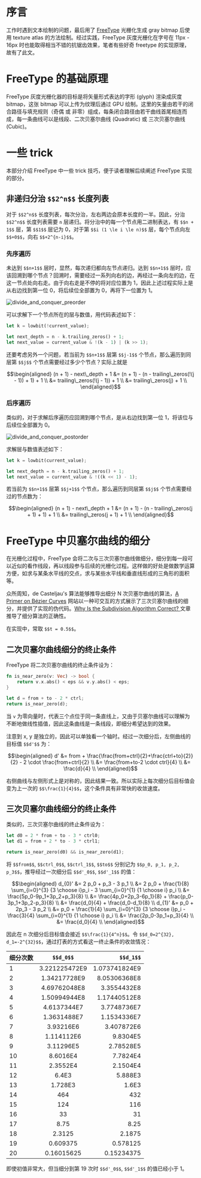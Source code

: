 # 序言

工作时遇到文本绘制的问题，最后用了 [FreeType](https://gitlab.freedesktop.org/freetype/freetype) 光栅化生成 gray bitmap 后使用 texture atlas 的方法绘制。经过实践，FreeType 灰度光栅化在字号在 11px - 16px 时也能取得相当不错的抗锯齿效果，笔者有些好奇 freetype 的实现原理，故有了此文。

# FreeType 的基础原理

FreeType 灰度光栅化器的目标是将矢量形式表达的字形 (glyph) 渲染成灰度 bitmap，这张 bitmap 可以上传为纹理后通过 GPU 绘制。这里的矢量由若干的闭合路径与填充规则（奇偶 或 非零）组成，每条闭合路径由若干曲线首尾相连而成，每一条曲线可以是线段、二次贝塞尔曲线 (Quadratic) 或 三次贝塞尔曲线 (Cubic)。

# 一些 trick

本部分介绍 FreeType 中一些 trick 技巧，便于读者理解后续阐述 FreeType 实现的部分。

## 非递归分治 `$$2^n$$` 长度列表

对于 `$$2^n$$` 长度列表，每次分治，左右两边会原本长度的一半。因此，分治 `$$2^n$$` 长度列表需要 `n` 层递归。将分治中的每一个节点用二进制表达，有 `$$n + 1$$` 层，第 `$$1$$` 层记为 0，对于第 `$$i (1 \le i \le n)$$` 层，每个节点向左 `$$+0$$`，向右 `$$+2^{n-i}$$`。

### 先序遍历

未达到 `$$n+1$$` 层时，显然，每次递归都向左节点递归。达到 `$$n+1$$` 层时，应该回溯到哪个节点？回溯时，需要经过一系列向右的边，再经过一条向左的边，在这一节点处向右走。由于向右走是不停的将对应位置为 1，因此上述过程实际上是从右边找到第一位 0，将后续位全部置为 0，再将下一位置为 1。

![divide_and_conquer_preorder](/freetype-gray-raster/divide_and_conquer_preorder.png)

可以求解下一个节点所在的层与数值，用代码表述如下：

```rust
let k = lowbit(!current_value);

let next_depth = n - k.trailing_zeros() + 1;
let next_value = current_value & !(k - 1) | (k >> 1);
```

还要考虑另外一个问题，若当前为 `$$n+1$$` 层第 `$$j-1$$` 个节点，那么遍历到同层第 `$$j$$` 个节点需要经过多少个节点？实际上就是

```math
\begin{aligned}
(n + 1) - next\_depth + 1 &= (n + 1) - (n - trailing\_zeros(!(j - 1)) + 1) + 1 \\
                          &= trailing\_zeros(!(j - 1)) + 1 \\
                          &= trailing\_zeros(j) + 1 \\
\end{aligned}
```

### 后序遍历

类似的，对于求解后序遍历应回溯到哪个节点，是从右边找到第一位 1，将该位与后续位全部置为 0。

![divide_and_conquer_postorder](/freetype-gray-raster/divide_and_conquer_postorder.png)

求解层与数值表述如下：

```rust
let k = lowbit(current_value);

let next_depth = n - k.trailing_zeros() + 1;
let next_value = current_value & !((k << 1) - 1);
```

若当前为 `$$n+1$$` 层第 `$$j+1$$` 个节点，那么遍历到同层第 `$$j$$` 个节点需要经过的节点数为：

```math
\begin{aligned}
(n + 1) - next\_depth + 1 &= (n + 1) - (n - trailing\_zeros(j + 1) + 1) + 1 \\
                          &= trailing\_zeros(j + 1) + 1 \\
\end{aligned}
```

# FreeType 中贝塞尔曲线的细分

在光栅化过程中，FreeType 会将二次与三次贝塞尔曲线做细分，细分到每一段可以近似的看作线段，再以线段参与后续的光栅化过程。这样做的好处是做数学运算方便，如求与某条水平线的交点，求与某些水平线和垂直线形成的三角形的面积等。

众所周知，de Casteljau's 算法能够推导出细分 N 次贝塞尔曲线的算法，[A Primer on Bézier Curves](https://pomax.github.io/bezierinfo/#splitting) 网站以一种可交互的方式展示了三次贝塞尔曲线的细分，并提供了实现的伪代码。[Why Is the Subdivision Algorithm Correct? ](https://pages.mtu.edu/~shene/COURSES/cs3621/NOTES/spline/Bezier/b-sub-correct.html) 文章推导了细分算法的正确性。

在实现中，常取 `$$t = 0.5$$`。

## 二次贝塞尔曲线细分的终止条件

FreeType 将二次贝塞尔曲线的终止条件设为：

```rust
fn is_near_zero(v: Vec) -> bool {
    return v.x.abs() < eps && v.y.abs() < eps;
}

let d = from + to - 2 * ctrl;
return is_near_zero(d);
```

当 `v` 为零向量时，代表三个点位于同一条直线上，又由于贝塞尔曲线可以理解为不断地做线性插值，因此这条曲线是一条线段，即细分希望达到的效果。

注意到 x, y 是独立的，因此可以单独看一个轴时。经过一次细分后，左侧曲线的目标值 `$$d'$$` 为：

```math
\begin{aligned}
d' &= from + \frac{\frac{from+ctrl}{2}+\frac{ctrl+to}{2}}{2} - 2 \cdot \frac{from+ctrl}{2} \\
&= \frac{from+to-2 \cdot ctrl}{4} \\
&= \frac{d}{4} \\
\end{aligned}
```

右侧曲线与左侧形式上是对称的，因此结果一致。所以实际上每次细分后目标值会变为上一次的 `$$\frac{1}{4}$$`，这个条件具有非常快的收敛速度。

## 三次贝塞尔曲线细分的终止条件

类似的，三次贝塞尔曲线的终止条件设为：

```rust
let d0 = 2 * from + to - 3 * ctrl0;
let d1 = from + 2 * to - 3 * ctrl1;

return is_near_zero(d0) && is_near_zero(d1);
```

将 `$$from$$`, `$$ctrl_0$$`, `$$ctrl_1$$`, `$$to$$` 分别记为 `$$p_0, p_1, p_2, p_3$$`，推导经过一次细分后 `$$d'_0$$`, `$$d'_1$$` 的值：

```math
\begin{aligned}
d_{0}' &= 2 p_0 + p_3 - 3 p_1 \\
&= 2 p_0 + \frac{1}{8} \sum_{i=0}^{3} {3 \choose i}p_i - 3 \sum_{i=0}^{1} {1 \choose i} p_i \\
&= \frac{5p_0-9p_1+3p_2+p_3}{8} \\
&= \frac{4p_0+2p_3-6p_1}{8} + \frac{p_0-3p_1+3p_2-p_3}{8} \\
&= \frac{d_0}{4} + \frac{d_0-d_1}{8} \\

d_{1}' &= p_0 + 2p_3 - 3 p_2 \\
&= p_0 + \frac{1}{4} \sum_{i=0}^{3} {3 \choose i}p_i - \frac{3}{4} \sum_{i=0}^{1} {1 \choose i} p_i \\
&= \frac{2p_0-3p_1+p_3}{4} \\
&= \frac{d_0}{4} \\
\end{aligned}
```

因此在 n 次细分后目标值会接近 `$$\frac{1}{4^n}$$`。令 `$$d_0=2^{32}, d_1=-2^{32}$$`，通过打表的方式看这一终止条件的收敛情况：

| 细分次数 |   `$$d_0$$`   |     `$$d_1$$` |
| :------- | :-----------: | ------------: |
| 1        | 3.221225472E9 | 1.073741824E9 |
| 2        | 1.34217728E9  |  8.05306368E8 |
| 3        | 4.69762048E8  |   3.3554432E8 |
| 4        | 1.50994944E8  |  1.17440512E8 |
| 5        |  4.6137344E7  |   3.7748736E7 |
| 6        |  1.3631488E7  |   1.1534336E7 |
| 7        |   3.93216E6   |    3.407872E6 |
| 8        |  1.114112E6   |      9.8304E5 |
| 9        |   3.11296E5   |     2.78528E5 |
| 10       |   8.6016E4    |      7.7824E4 |
| 11       |   2.3552E4    |      2.1504E4 |
| 12       |     6.4E3     |       5.888E3 |
| 13       |    1.728E3    |         1.6E3 |
| 14       |      464      |           432 |
| 15       |      124      |           116 |
| 16       |      33       |            31 |
| 17       |     8.75      |          8.25 |
| 18       |    2.3125     |        2.1875 |
| 19       |   0.609375    |      0.578125 |
| 20       |  0.16015625   |    0.15234375 |

即使初值非常大，但当细分到第 19 次时 `$$d'_0$$`, `$$d'_1$$` 的值已经小于 1。
